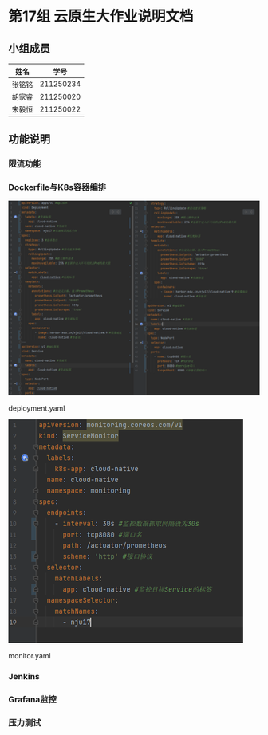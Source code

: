 # 第17组 云原生大作业说明文档

## 小组成员

| 姓名   | 学号      |
| ------ | --------- |
| 张铭铭 | 211250234 |
| 胡家睿 | 211250020 |
| 宋毅恒 | 211250022 |

## 功能说明

### 限流功能



### Dockerfile与K8s容器编排

![deployment](deployment.yaml.PNG)

deployment.yaml



![monitor](monitor.yaml.PNG)

monitor.yaml



### Jenkins



### Grafana监控



### 压力测试

